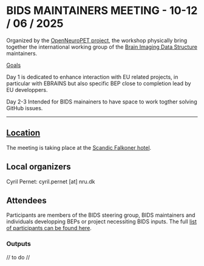 # BIDS MAINTAINERS MEETING - 10-12 / 06 / 2025

Organized by the [OpenNeuroPET project](https://openneuropet.github.io/), the workshop physically bring together the international working group of the [Brain Imaging Data Structure](www.bids-standard.org) maintainers. 

[Goals](meeting_golas.md)

Day 1 is dedicated to enhance interaction with EU related projects, in particular with EBRAINS but also specific BEP close to completion lead by EU developpers.

Day 2-3 Intended for BIDS mainainers to have space to work togther solving GitHub issues.

---

## [Location](location.md)

The meeting is taking place at the [Scandic Falkoner hotel](https://www.scandichotels.com/hotels/denmark/copenhagen/scandic-falkoner).

## Local organizers

Cyril Pernet: cyril.pernet [at] nru.dk

## Attendees

Participants are members of the BIDS steering group, BIDS maintainers and individuals developping BEPs or project necessiting BIDS inputs. The full [list of participants can be found here](attendees.md).

### Outputs

// to do //
